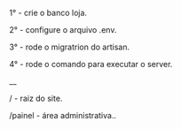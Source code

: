 <p>1° - crie o banco loja.</p>
<p>2° - configure o arquivo .env.</p>
<p>3° - rode o migratrion do artisan.</p>
<p>4° - rode o comando para executar o server.</p>

<p>__</p>

<p>/ - raiz do site.</p>

<p>/painel - área administrativa..</p>
